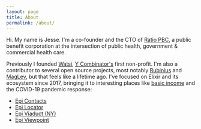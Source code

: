 ```yaml
---
layout: page
title: About
permalink: /about/
---
```


Hi. My name is Jesse. I'm a co-founder and the CTO of [Ratio PBC](https://ratiopbc.com), a public
benefit corporation at the intersection of public health, government & commercial health care.

Previously I founded [Watsi](https://watsi.org/monthly), [Y Combinator's](https://web.archive.org/web/20180926115242/http://old.ycombinator.com/watsi.html)
first non-profit. I'm also a contributor to several open source projects,
most notably [Rubinius](http://rubini.us) and [MagLev](http://maglev.github.io),
but that feels like a lifetime ago. I've focused on Elixir and its ecosystem since 2017, bringing it to
interesting places like [basic income](https://www.openresearchlab.org/basic-income) and
the COVID-19 pandemic response:

* [Epi Contacts](https://github.com/RatioPBC/epi-contacts)
* [Epi Locator](https://github.com/RatioPBC/epi-locator)
* [Epi Viaduct (NY)](https://github.com/RatioPBC/epi-viaduct-nys)
* [Epi Viewpoint](https://github.com/RatioPBC/epi-viewpoint)
